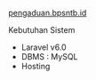 [pengaduan.bpsntb.id](https://pengaduan.bpsntb.id)

Kebutuhan Sistem
- Laravel v6.0
- DBMS : MySQL
- Hosting

